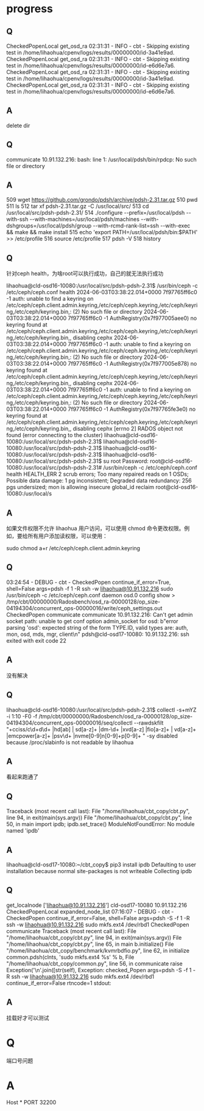 # progress

## Q

CheckedPopenLocal get_osd_ra
02:31:31 - INFO     - cbt      - Skipping existing test in /home/lihaohua/cpenv/logs/results/00000000/id-3a41e9ad.
CheckedPopenLocal get_osd_ra
02:31:31 - INFO     - cbt      - Skipping existing test in /home/lihaohua/cpenv/logs/results/00000000/id-e6d6e7a6.
CheckedPopenLocal get_osd_ra
02:31:31 - INFO     - cbt      - Skipping existing test in /home/lihaohua/cpenv/logs/results/00000000/id-3a41e9ad.
CheckedPopenLocal get_osd_ra
02:31:31 - INFO     - cbt      - Skipping existing test in /home/lihaohua/cpenv/logs/results/00000000/id-e6d6e7a6.

## A

delete dir




## Q

communicate  10.91.132.216: bash: line 1: /usr/local/pdsh/bin/rpdcp: No such file or directory


## A

  509  wget https://github.com/grondo/pdsh/archive/pdsh-2.31.tar.gz
  510  pwd
  511  ls
  512  tar xf pdsh-2.31.tar.gz -C /usr/local/src/
  513  cd /usr/local/src/pdsh-pdsh-2.31/
  514  ./configure --prefix=/usr/local/pdsh --with-ssh --with-machines=/usr/local/pdsh/machines --with-dshgroups=/usr/local/pdsh/group --with-rcmd-rank-list=ssh --with-exec && make && make install
  515  echo 'export PATH=/usr/local/pdsh/bin:$PATH' >> /etc/profile
  516  source /etc/profile
  517  pdsh -V
  518  history






## Q

针对ceph health，为啥root可以执行成功，自己的就无法执行成功

lihaohua@cld-osd16-10080:/usr/local/src/pdsh-pdsh-2.31$ /usr/bin/ceph -c /etc/ceph/ceph.conf health
2024-06-03T03:38:22.014+0000 7f97765ff6c0 -1 auth: unable to find a keyring on /etc/ceph/ceph.client.admin.keyring,/etc/ceph/ceph.keyring,/etc/ceph/keyring,/etc/ceph/keyring.bin,: (2) No such file or directory
2024-06-03T03:38:22.014+0000 7f97765ff6c0 -1 AuthRegistry(0x7f977005aee0) no keyring found at /etc/ceph/ceph.client.admin.keyring,/etc/ceph/ceph.keyring,/etc/ceph/keyring,/etc/ceph/keyring.bin,, disabling cephx
2024-06-03T03:38:22.014+0000 7f97765ff6c0 -1 auth: unable to find a keyring on /etc/ceph/ceph.client.admin.keyring,/etc/ceph/ceph.keyring,/etc/ceph/keyring,/etc/ceph/keyring.bin,: (2) No such file or directory
2024-06-03T03:38:22.014+0000 7f97765ff6c0 -1 AuthRegistry(0x7f977005e878) no keyring found at /etc/ceph/ceph.client.admin.keyring,/etc/ceph/ceph.keyring,/etc/ceph/keyring,/etc/ceph/keyring.bin,, disabling cephx
2024-06-03T03:38:22.014+0000 7f97765ff6c0 -1 auth: unable to find a keyring on /etc/ceph/ceph.client.admin.keyring,/etc/ceph/ceph.keyring,/etc/ceph/keyring,/etc/ceph/keyring.bin,: (2) No such file or directory
2024-06-03T03:38:22.014+0000 7f97765ff6c0 -1 AuthRegistry(0x7f97765fe3e0) no keyring found at /etc/ceph/ceph.client.admin.keyring,/etc/ceph/ceph.keyring,/etc/ceph/keyring,/etc/ceph/keyring.bin,, disabling cephx
[errno 2] RADOS object not found (error connecting to the cluster)
lihaohua@cld-osd16-10080:/usr/local/src/pdsh-pdsh-2.31$
lihaohua@cld-osd16-10080:/usr/local/src/pdsh-pdsh-2.31$
lihaohua@cld-osd16-10080:/usr/local/src/pdsh-pdsh-2.31$
lihaohua@cld-osd16-10080:/usr/local/src/pdsh-pdsh-2.31$ su root
Password:
root@cld-osd16-10080:/usr/local/src/pdsh-pdsh-2.31# /usr/bin/ceph -c /etc/ceph/ceph.conf health
HEALTH_ERR 2 scrub errors; Too many repaired reads on 1 OSDs; Possible data damage: 1 pg inconsistent; Degraded data redundancy: 256 pgs undersized; mon is allowing insecure global_id reclaim
root@cld-osd16-10080:/usr/local/s

## A

如果文件权限不允许 lihaohua 用户访问，可以使用 chmod 命令更改权限。例如，要给所有用户添加读权限，可以使用：

sudo chmod a+r /etc/ceph/ceph.client.admin.keyring



## Q


03:24:54 - DEBUG    - cbt      - CheckedPopen continue_if_error=True, shell=False args=pdsh -f 1 -R ssh -w lihaohua@10.91.132.216 sudo /usr/bin/ceph -c /etc/ceph/ceph.conf daemon osd.0 config show > /tmp/cbt/00000000/Radosbench/osd_ra-00000128/op_size-04194304/concurrent_ops-00000016/write/ceph_settings.out
CheckedPopen communicate
communicate  10.91.132.216: Can't get admin socket path: unable to get conf option admin_socket for osd: b"error parsing 'osd': expected string of the form TYPE.ID, valid types are: auth, mon, osd, mds, mgr, client\n"
pdsh@cld-osd17-10080: 10.91.132.216: ssh exited with exit code 22

## A

没有解决



## Q

lihaohua@cld-osd16-10080:/usr/local/src/pdsh-pdsh-2.31$ collectl -s+mYZ -i 1:10 -F0 -f /tmp/cbt/00000000/Radosbench/osd_ra-00000128/op_size-04194304/concurrent_ops-00000016/seq/collectl --rawdskfilt "+cciss/c\d+d\d+ |hd[ab] | sd[a-z]+ |dm-\d+ |xvd[a-z] |fio[a-z]+ | vd[a-z]+ |emcpower[a-z]+ |psv\d+ |nvme[0-9]n[0-9]+p[0-9]+ "
-sy disabled because /proc/slabinfo is not readable by lihaohua

## A

看起来跑通了


## Q


Traceback (most recent call last):
  File "/home/lihaohua/cbt_copy/cbt.py", line 94, in <module>
    exit(main(sys.argv))
  File "/home/lihaohua/cbt_copy/cbt.py", line 50, in main
    import ipdb; ipdb.set_trace()
ModuleNotFoundError: No module named 'ipdb'

## A

lihaohua@cld-osd17-10080:~/cbt_copy$ pip3 install ipdb
Defaulting to user installation because normal site-packages is not writeable
Collecting ipdb


## Q

get_localnode ['lihaohua@10.91.132.216'] cld-osd17-10080 10.91.132.216
CheckedPopenLocal expanded_node_list
07:16:07 - DEBUG    - cbt      - CheckedPopen continue_if_error=False, shell=False args=pdsh -S -f 1 -R ssh -w lihaohua@10.91.132.216 sudo mkfs.ext4 /dev/rbd1
CheckedPopen communicate
Traceback (most recent call last):
  File "/home/lihaohua/cbt_copy/cbt.py", line 94, in <module>
    exit(main(sys.argv))
  File "/home/lihaohua/cbt_copy/cbt.py", line 65, in main
    b.initialize()
  File "/home/lihaohua/cbt_copy/benchmark/kvmrbdfio.py", line 62, in initialize
    common.pdsh(clnts, 'sudo mkfs.ext4 %s' % b,
  File "/home/lihaohua/cbt_copy/common.py", line 56, in communicate
    raise Exception('\n'.join([str(self),
Exception: checked_Popen args=pdsh -S -f 1 -R ssh -w lihaohua@10.91.132.216 sudo mkfs.ext4 /dev/rbd1 continue_if_error=False rtncode=1
stdout:

## A

挂载好才可以测试


# Q

端口号问题


# A

Host *
    PORT 32200


